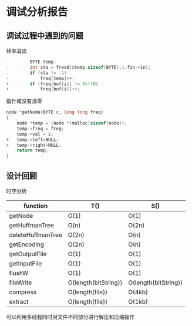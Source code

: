 # 调试分析报告

## 调试过程中遇到的问题

频率溢出
```c++
-        BYTE temp;
-        int sta = fread(&temp,sizeof(BYTE),1,fin->in);
-        if (sta != -1)
-            freq[temp]++;
+        if (freq[buf[i]] != 0xffU)
+            freq[buf[i]]++;
```

指针域没有清零
```c++
node *getNode(BYTE c, long long freq)
{
    node *temp = (node *)malloc(sizeof(node));
    temp->freq = freq;
    temp->val = c;
+   temp->left=NULL;
+   temp->right=NULL;
    return temp;
}
```

## 设计回顾

时空分析  

|function|T()|S()|
|-|-|-|
|getNode|O(1)|O(1)|
|getHuffmanTree|O(n)|O(2n)|
|deleteHuffmanTree|O(2n)|O(n)|
|getEncoding|O(2n)|O(n)|
|getOutputFile|O(1)|O(1)|
|getInputFile|O(1)|O(1)|
|flushW|O(1)|O(1)|
|fileWrite|O(length(bitString))|O(length(bitString))|
|compress|O(length(file))|O(4kb)|
|extract|O(length(file))|O(1kb)|

可以利用多线程同时对文件不同部分进行解压和压缩操作

